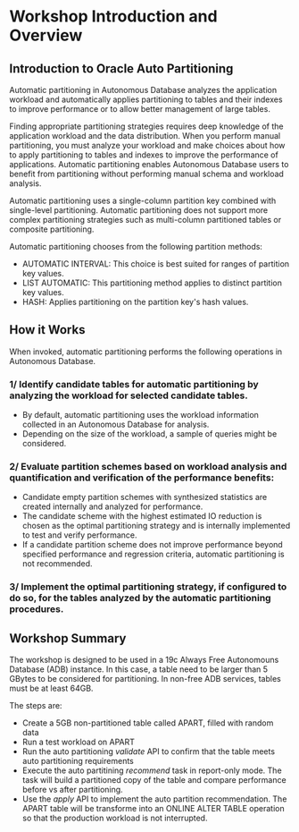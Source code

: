 # Workshop Introduction and Overview #

## Introduction to Oracle Auto Partitioning ##

Automatic partitioning in Autonomous Database analyzes the application workload and automatically applies partitioning to tables and their indexes to improve performance or to allow better management of large tables.

Finding appropriate partitioning strategies requires deep knowledge of the application workload and the data distribution. When you perform manual partitioning, you must analyze your workload and make choices about how to apply partitioning to tables and indexes to improve the performance of applications. Automatic partitioning enables Autonomous Database users to benefit from partitioning without performing manual schema and workload analysis.

Automatic partitioning uses a single-column partition key combined with single-level partitioning. Automatic partitioning does not support more complex partitioning strategies such as multi-column partitioned tables or composite partitioning.

Automatic partitioning chooses from the following partition methods:

- AUTOMATIC INTERVAL: This choice is best suited for ranges of partition key values.
- LIST AUTOMATIC: This partitioning method applies to distinct partition key values.
- HASH: Applies partitioning on the partition key's hash values.

## How it Works

When invoked, automatic partitioning performs the following operations in Autonomous Database.

<h3>1/ Identify candidate tables for automatic partitioning by analyzing the workload for selected candidate tables.</h3>

- By default, automatic partitioning uses the workload information collected in an Autonomous Database for analysis. 
- Depending on the size of the workload, a sample of queries might be considered.

<h3>2/ Evaluate partition schemes based on workload analysis and quantification and verification of the performance benefits:</h3>

- Candidate empty partition schemes with synthesized statistics are created internally and analyzed for performance.
- The candidate scheme with the highest estimated IO reduction is chosen as the optimal partitioning strategy and is internally implemented to test and verify performance.
- If a candidate partition scheme does not improve performance beyond specified performance and regression criteria, automatic partitioning is not recommended.
<h3>3/ Implement the optimal partitioning strategy, if configured to do so, for the tables analyzed by the automatic partitioning procedures.</h3>

## Workshop Summary

The workshop is designed to be used in a 19c Always Free Autonomouns Database (ADB) instance. In this case, a table need to be larger than 5 GBytes to be considered for partitioning. In non-free ADB services, tables must be at least 64GB.

The steps are:

- Create a 5GB non-partitioned table called APART, filled with random data
- Run a test workload on APART
- Run the auto partitioning _validate_ API to confirm that the table meets auto partitioning requirements
- Execute the auto partitining _recommend_ task in report-only mode. The task will build a partitioned copy of the table and compare performance before vs after partitioning.
- Use the _apply_ API to implement the auto partition recommendation. The APART table will be transforme into an ONLINE ALTER TABLE operation so that the production workload is not interrupted. 
